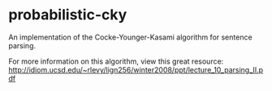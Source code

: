 # probabilistic-cky
An implementation of the Cocke-Younger-Kasami algorithm for sentence parsing.

For more information on this algorithm, view this great resource: http://idiom.ucsd.edu/~rlevy/lign256/winter2008/ppt/lecture_10_parsing_II.pdf


